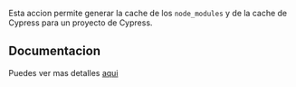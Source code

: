 Esta accion permite generar la cache de los `node_modules` y de la cache de Cypress para un proyecto de Cypress.

## Documentacion

Puedes ver mas detalles [aqui](./docs/index.md)